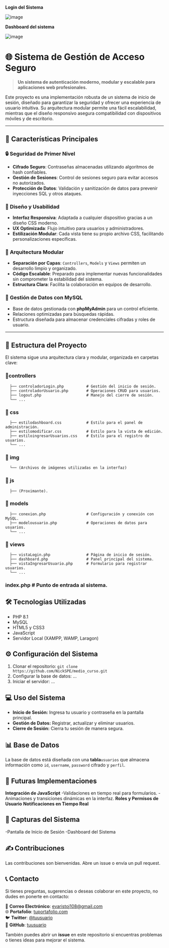 **Login del Sistema**

![image](https://github.com/user-attachments/assets/01e8742f-774b-4645-98f9-25c648af6c99)

**Dashboard del sistema**


![image](https://github.com/user-attachments/assets/502ac05a-ae67-4e65-bfc9-b67f0f97ac9f)

# 🌐 Sistema de Gestión de Acceso Seguro

> **Un sistema de autenticación moderno, modular y escalable para aplicaciones web profesionales.**

Este proyecto es una implementación robusta de un sistema de inicio de sesión, diseñado para garantizar la seguridad y ofrecer una experiencia de usuario intuitiva. Su arquitectura modular permite una fácil escalabilidad, mientras que el diseño responsivo asegura compatibilidad con dispositivos móviles y de escritorio.

---

## 🚀 **Características Principales**

### 🔒 **Seguridad de Primer Nivel**
- **Cifrado Seguro**: Contraseñas almacenadas utilizando algoritmos de hash confiables.
- **Gestión de Sesiones**: Control de sesiones seguro para evitar accesos no autorizados.
- **Protección de Datos**: Validación y sanitización de datos para prevenir inyecciones SQL y otros ataques.

### 🎨 **Diseño y Usabilidad**
- **Interfaz Responsiva**: Adaptada a cualquier dispositivo gracias a un diseño CSS moderno.
- **UX Optimizada**: Flujo intuitivo para usuarios y administradores.
- **Estilización Modular**: Cada vista tiene su propio archivo CSS, facilitando personalizaciones específicas.

### 🧩 **Arquitectura Modular**
- **Separación por Capas**: `Controllers`, `Models` y `Views` permiten un desarrollo limpio y organizado.
- **Código Escalable**: Preparado para implementar nuevas funcionalidades sin comprometer la estabilidad del sistema.
- **Estructura Clara**: Facilita la colaboración en equipos de desarrollo.

### 💾 **Gestión de Datos con MySQL**
- Base de datos gestionada con **phpMyAdmin** para un control eficiente.
- Relaciones optimizadas para búsquedas rápidas.
- Estructura diseñada para almacenar credenciales cifradas y roles de usuario.

---

## 📂 **Estructura del Proyecto**

El sistema sigue una arquitectura clara y modular, organizada en carpetas clave:

### 📁controllers
      ├── controladorLogin.php          # Gestión del inicio de sesión.
      ├── controladorUsuario.php        # Operaciones CRUD para usuarios.
      ├── logout.php                    # Manejo del cierre de sesión.
      └── ...
### 📁 css
      ├── estilodashboard.css           # Estilo para el panel de administración.
      ├── estilomodificar.css           # Estilo para la vista de edición.
      ├── estiloingresarUsuarios.css    # Estilo para el registro de usuarios.
      └── ...
### 📁 img
      └── (Archivos de imágenes utilizadas en la interfaz)
### 📁 js
      ├── (Proximante).
    
### 📁 models
      ├── conexion.php                  # Configuración y conexión con MySQL.
      ├── modelousuario.php             # Operaciones de datos para usuarios.
      └── ...
### 📁 views
      ├── vistaLogin.php                # Página de inicio de sesión.
      ├── dashboard.php                 # Panel principal del sistema.
      ├── vistaIngresarUsuario.php      # Formulario para registrar usuarios.
      └── ...
### index.php                             # Punto de entrada al sistema.


## 🛠️ **Tecnologías Utilizadas**
* PHP 8.1
* MySQL
* HTML5 y CSS3
* JavaScript
* Servidor Local (XAMPP, WAMP, Laragon)

## ⚙️ **Configuración del Sistema**
1. Clonar el repositorio: `git clone https://github.com/NickSPE/medio_curso.git`
2. Configurar la base de datos: ...
3. Iniciar el servidor: ...

## 💻 **Uso del Sistema**
* **Inicio de Sesión:** Ingresa tu usuario y contraseña en la pantalla principal.
* **Gestión de Datos:** Registrar, actualizar y eliminar usuarios.
* **Cierre de Sesión:** Cierra tu sesión de manera segura.

## 📊 **Base de Datos**
La base de datos está diseñada con una 
**tabla**`usuarios` que almacena información como `id`, `username`, `password` cifrado y `perfil`.

## 🌟 **Futuras Implementaciones**
**Integración de JavaScript**
-Validaciones en tiempo real para formularios.
-Animaciones y transiciones dinámicas en la interfaz.
**Roles y Permisos de Usuario**
**Notificaciones en Tiempo Real**

## 📸 **Capturas del Sistema**
  -Pantalla de Inicio de Sesión
  -Dashboard del Sistema

## ✍️ **Contribuciones**
Las contribuciones son bienvenidas. Abre un issue o envía un pull request.
## 📞 **Contacto**

Si tienes preguntas, sugerencias o deseas colaborar en este proyecto, no dudes en ponerte en contacto:

📧 **Correo Electrónico**: [evaristoj108@gmail.com](mailto:tuemail@ejemplo.com)  
🌐 **Portafolio**: [tuportafolio.com](https://tuportafolio.com)  
🐦 **Twitter**: [@tuusuario](https://twitter.com/tuusuario)  
📌 **GitHub**: [tuusuario](https://github.com/tuusuario)  

También puedes abrir un **issue** en este repositorio si encuentras problemas o tienes ideas para mejorar el sistema.

